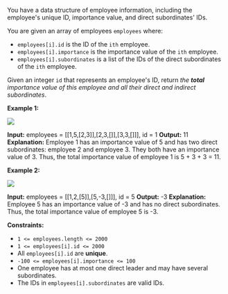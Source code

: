 
You have a data structure of employee information, including the employee's unique ID, importance value, and direct subordinates' IDs.

You are given an array of employees  `employees`  where:

-   `employees[i].id`  is the ID of the  `ith`  employee.
-   `employees[i].importance`  is the importance value of the  `ith`  employee.
-   `employees[i].subordinates`  is a list of the IDs of the direct subordinates of the  `ith`  employee.

Given an integer  `id`  that represents an employee's ID, return  _the  **total**  importance value of this employee and all their direct and indirect subordinates_.

**Example 1:**

![](https://assets.leetcode.com/uploads/2021/05/31/emp1-tree.jpg)

**Input:** employees = [[1,5,[2,3]],[2,3,[]],[3,3,[]]], id = 1
**Output:** 11
**Explanation:** Employee 1 has an importance value of 5 and has two direct subordinates: employee 2 and employee 3.
They both have an importance value of 3.
Thus, the total importance value of employee 1 is 5 + 3 + 3 = 11.

**Example 2:**

![](https://assets.leetcode.com/uploads/2021/05/31/emp2-tree.jpg)

**Input:** employees = [[1,2,[5]],[5,-3,[]]], id = 5
**Output:** -3
**Explanation:** Employee 5 has an importance value of -3 and has no direct subordinates.
Thus, the total importance value of employee 5 is -3.

**Constraints:**

-   `1 <= employees.length <= 2000`
-   `1 <= employees[i].id <= 2000`
-   All  `employees[i].id`  are  **unique**.
-   `-100 <= employees[i].importance <= 100`
-   One employee has at most one direct leader and may have several subordinates.
-   The IDs in  `employees[i].subordinates`  are valid IDs.